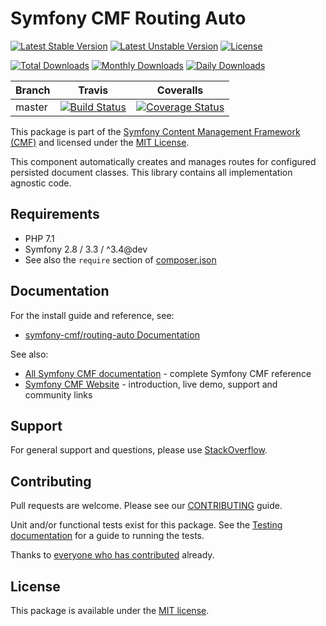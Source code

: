 # Symfony CMF Routing Auto

[![Latest Stable Version](https://poser.pugx.org/symfony-cmf/routing-auto/v/stable)](https://packagist.org/packages/symfony-cmf/routing-auto)
[![Latest Unstable Version](https://poser.pugx.org/symfony-cmf/routing-auto/v/unstable)](https://packagist.org/packages/symfony-cmf/routing-auto)
[![License](https://poser.pugx.org/symfony-cmf/routing-auto/license)](https://packagist.org/packages/symfony-cmf/routing-auto)

[![Total Downloads](https://poser.pugx.org/symfony-cmf/routing-auto/downloads)](https://packagist.org/packages/symfony-cmf/routing-auto)
[![Monthly Downloads](https://poser.pugx.org/symfony-cmf/routing-auto/d/monthly)](https://packagist.org/packages/symfony-cmf/routing-auto)
[![Daily Downloads](https://poser.pugx.org/symfony-cmf/routing-auto/d/daily)](https://packagist.org/packages/symfony-cmf/routing-auto)

Branch | Travis | Coveralls |
------ | ------ | --------- |
master | [![Build Status][travis_unstable_badge]][travis_unstable_link] | [![Coverage Status][coveralls_unstable_badge]][coveralls_unstable_link] |

This package is part of the [Symfony Content Management Framework (CMF)](http://cmf.symfony.com/) and licensed
under the [MIT License](LICENSE).

This component automatically creates and manages routes for configured persisted document classes.
This library contains all implementation agnostic code.


## Requirements

* PHP 7.1
* Symfony 2.8 / 3.3 / ^3.4@dev
* See also the `require` section of [composer.json](composer.json)

## Documentation

For the install guide and reference, see:

* [symfony-cmf/routing-auto Documentation](http://symfony.com/doc/master/cmf/components/routing/index.html)

See also:

* [All Symfony CMF documentation](http://symfony.com/doc/master/cmf/index.html) - complete Symfony CMF reference
* [Symfony CMF Website](http://cmf.symfony.com/) - introduction, live demo, support and community links

## Support

For general support and questions, please use [StackOverflow](http://stackoverflow.com/questions/tagged/symfony-cmf).

## Contributing

Pull requests are welcome. Please see our
[CONTRIBUTING](https://github.com/symfony-cmf/symfony-cmf/blob/master/CONTRIBUTING.md)
guide.

Unit and/or functional tests exist for this package. See the
[Testing documentation](http://symfony.com/doc/master/cmf/components/testing.html)
for a guide to running the tests.

Thanks to
[everyone who has contributed](contributors) already.

## License

This package is available under the [MIT license](src/Resources/meta/LICENSE).

[travis_legacy_badge]: https://travis-ci.org/symfony-cmf/routing-auto.svg?branch=master
[travis_legacy_link]: https://travis-ci.org/symfony-cmf/routing-auto
[travis_stable_badge]: https://travis-ci.org/symfony-cmf/routing-auto.svg?branch=master
[travis_stable_link]: https://travis-ci.org/symfony-cmf/routing-auto
[travis_unstable_badge]: https://travis-ci.org/symfony-cmf/routing-auto.svg?branch=master
[travis_unstable_link]: https://travis-ci.org/symfony-cmf/routing-auto

[coveralls_legacy_badge]: https://coveralls.io/repos/github/symfony-cmf/routing-auto/badge.svg?branch=master
[coveralls_legacy_link]: https://coveralls.io/github/symfony-cmf/routing-auto?branch=master
[coveralls_stable_badge]: https://coveralls.io/repos/github/symfony-cmf/routing-auto/badge.svg?branch=master
[coveralls_stable_link]: https://coveralls.io/github/symfony-cmf/routing-auto?branch=master
[coveralls_unstable_badge]: https://coveralls.io/repos/github/symfony-cmf/routing-auto/badge.svg?branch=master
[coveralls_unstable_link]: https://coveralls.io/github/symfony-cmf/routing-auto?branch=master
